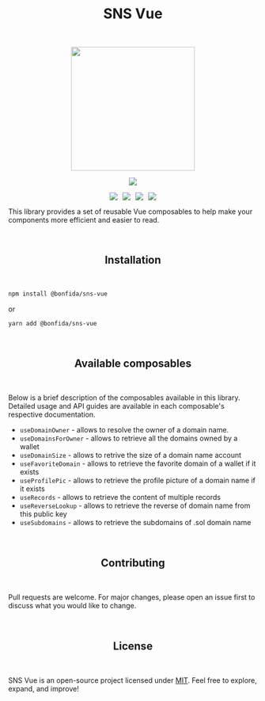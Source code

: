 <h1 align="center">SNS Vue</h1>
<br />

<p align="center">
<img width="250" src="https://i.imgur.com/nn7LMNV.png"/>
</p>

<p align="center">
<a href="https://twitter.com/bonfida">
<img src="https://img.shields.io/twitter/url?label=Bonfida&style=social&url=https%3A%2F%2Ftwitter.com%2Fbonfida">
</a>
</p>

<div style="display: flex; justify-content: center; align-items: center;">
<a style="margin:0 5px" href="https://www.npmjs.com/package/@bonfida/sns-vue"><img src="https://img.shields.io/npm/v/@bonfida/sns-vue.svg?style=flat"></a>
<a style="margin:0 5px" href="https://www.npmjs.com/package/@bonfida/sns-vue"><img src="https://img.shields.io/npm/dm/@bonfida/sns-vue.svg"></a>
<a style="margin:0 5px" href="https://github.com/Bonfida/sns-sdk"><img src="https://img.shields.io/github/stars/Bonfida/sns-sdk"></a>
<a style="margin:0 5px" href="https://github.com/Bonfida/sns-sdk"><img src="https://img.shields.io/github/issues/Bonfida/sns-sdk"></a>
</div>

This library provides a set of reusable Vue composables to help make your components more efficient and easier to read.

<br />
<h2 align="center">Installation</h2>
<br />

```bash
npm install @bonfida/sns-vue
```

or

```bash
yarn add @bonfida/sns-vue
```

<br />
<h2 align="center">Available composables</h2>
<br />

Below is a brief description of the composables available in this library. Detailed usage and API guides are available in each composable's respective documentation.

- `useDomainOwner` - allows to resolve the owner of a domain name.
- `useDomainsForOwner` - allows to retrieve all the domains owned by a wallet
- `useDomainSize` - allows to retrive the size of a domain name account
- `useFavoriteDomain` - allows to retrieve the favorite domain of a wallet if it exists
- `useProfilePic` - allows to retrieve the profile picture of a domain name if it exists
- `useRecords` - allows to retrieve the content of multiple records
- `useReverseLookup` - allows to retrieve the reverse of domain name from this public key
- `useSubdomains` - allows to retrieve the subdomains of .sol domain name

<br />
<h2 align="center">Contributing</h2>
<br />

Pull requests are welcome. For major changes, please open an issue first to discuss what you would like to change.

<br />
<h2 align="center">License</h2>
<br />

SNS Vue is an open-source project licensed under [MIT](/LICENSE.md). Feel free to explore, expand, and improve!
